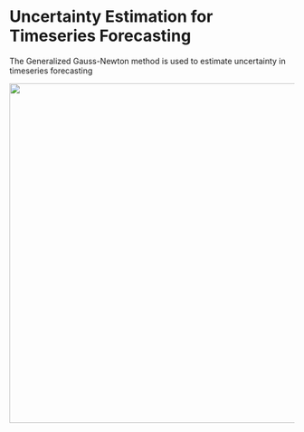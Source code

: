 # Uncertainty Estimation for Timeseries Forecasting
The Generalized Gauss-Newton method is used to estimate uncertainty in timeseries forecasting

<p align="center">
<img src="https://github.com/user-attachments/assets/b37b2548-19cf-4fb9-811f-3bde41ec7aa1" width="600"/>
</p>
